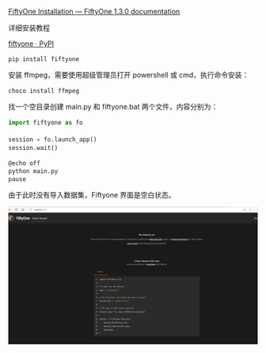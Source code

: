 [FiftyOne Installation — FiftyOne 1.3.0 documentation](https://docs.voxel51.com/getting_started/install.html)



详细安装教程

[fiftyone · PyPI](https://pypi.org/project/fiftyone/)





```
pip install fiftyone
```



安装 ffmpeg，需要使用超级管理员打开 powershell 或 cmd，执行命令安装：

```
choco install ffmpeg
```



找一个空目录创建 main.py 和 fiftyone.bat 两个文件，内容分别为：

```python
import fiftyone as fo

session = fo.launch_app()
session.wait()
```



```
@echo off
python main.py
pause
```



由于此时没有导入数据集，Fiftyone 界面是空白状态。

![image-20250216092937641](images/image-20250216092937641.png)